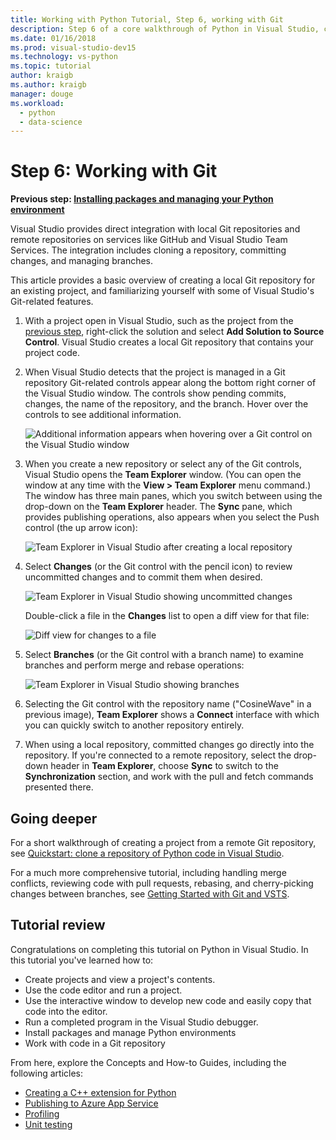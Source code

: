 ```yaml
---
title: Working with Python Tutorial, Step 6, working with Git
description: Step 6 of a core walkthrough of Python in Visual Studio, covering Visual Studio's Git-related features.
ms.date: 01/16/2018
ms.prod: visual-studio-dev15
ms.technology: vs-python
ms.topic: tutorial
author: kraigb
ms.author: kraigb
manager: douge
ms.workload: 
  - python
  - data-science
---
```


# Step 6: Working with Git

**Previous step: [Installing packages and managing your Python environment](tutorial-working-with-python-in-visual-studio-step-05-installing-packages.md)**

Visual Studio provides direct integration with local Git repositories and remote repositories on services like GitHub and Visual Studio Team Services. The integration includes cloning a repository, committing changes, and managing branches.

This article provides a basic overview of creating a local Git repository for an existing project, and familiarizing yourself with some of Visual Studio's Git-related features.

1. With a project open in Visual Studio, such as the project from the [previous step](tutorial-working-with-python-in-visual-studio-step-05-installing-packages.md), right-click the solution and select **Add Solution to Source Control**. Visual Studio creates a local Git repository that contains your project code.

1. When Visual Studio detects that the project is managed in a Git repository Git-related controls appear along the bottom right corner of the Visual Studio window. The controls show pending commits, changes, the name of the repository, and the branch. Hover over the controls to see additional information.

    ![Additional information appears when hovering over a Git control on the Visual Studio window](media/working-with-git-01.png)

1. When you create a new repository or select any of the Git controls, Visual Studio opens the **Team Explorer** window. (You can open the window at any time with the **View > Team Explorer** menu command.) The window has three main panes, which you switch between using the drop-down on the **Team Explorer** header. The **Sync** pane, which provides publishing operations, also appears when you select the Push control (the up arrow icon):

    ![Team Explorer in Visual Studio after creating a local repository](media/working-with-git-02.png)

1. Select **Changes** (or the Git control with the pencil icon) to review uncommitted changes and to commit them when desired.

    ![Team Explorer in Visual Studio showing uncommitted changes](media/working-with-git-03.png)

    Double-click a file in the **Changes** list to open a diff view for that file:

    ![Diff view for changes to a file](media/working-with-git-05.png)

1. Select **Branches** (or the Git control with a branch name) to examine branches and perform merge and rebase operations:

    ![Team Explorer in Visual Studio showing branches](media/working-with-git-04.png)

1. Selecting the Git control with the repository name ("CosineWave" in a previous image), **Team Explorer** shows a **Connect** interface with which you can quickly switch to another repository entirely.

1. When using a local repository, committed changes go directly into the repository. If you're connected to a remote repository, select the drop-down header in **Team Explorer**, choose **Sync** to switch to the **Synchronization** section, and work with the pull and fetch commands presented there.

## Going deeper

For a short walkthrough of creating a project from a remote Git repository, see [Quickstart: clone a repository of Python code in Visual Studio](quickstart-03-python-in-visual-studio-project-from-repository.md).

For a much more comprehensive tutorial, including handling merge conflicts, reviewing code with pull requests, rebasing, and cherry-picking changes between branches, see [Getting Started with Git and VSTS](/vsts/git/gitquickstart?toc=/visualstudio/version-control/toc.json&bc=/vsts/git/breadcrumb/vc/toc.json&view=vsts&tabs=visual-studio).

## Tutorial review

Congratulations on completing this tutorial on Python in Visual Studio. In this tutorial you've learned how to:

- Create projects and view a project's contents.
- Use the code editor and run a project.
- Use the interactive window to develop new code and easily copy that code into the editor.
- Run a completed program in the Visual Studio debugger.
- Install packages and manage Python environments
- Work with code in a Git repository

From here, explore the Concepts and How-to Guides, including the following articles:

- [Creating a C++ extension for Python](working-with-c-cpp-python-in-visual-studio.md)
- [Publishing to Azure App Service](publishing-python-web-applications-to-azure-from-visual-studio.md)
- [Profiling](profiling-python-code-in-visual-studio.md)
- [Unit testing](unit-testing-python-in-visual-studio.md)
